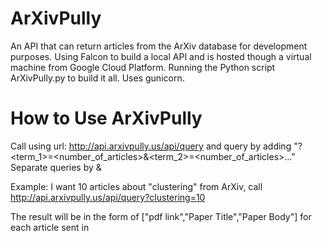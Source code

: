 # ArXivPully
An API that can return articles from the ArXiv database for development purposes. Using Falcon to build a local API and is hosted though a virtual machine from Google Cloud Platform. Running the Python script ArXivPully.py to build it all. Uses gunicorn.

# How to Use ArXivPully
Call using url: http://api.arxivpully.us/api/query and query by adding "?<term_1>=<number_of_articles>&<term_2>=<number_of_articles>..."
Separate queries by &


Example: I want 10 articles about "clustering" from ArXiv, call http://api.arxivpully.us/api/query?clustering=10 

The result will be in the form of ["pdf link","Paper Title","Paper Body"] for each article sent in
